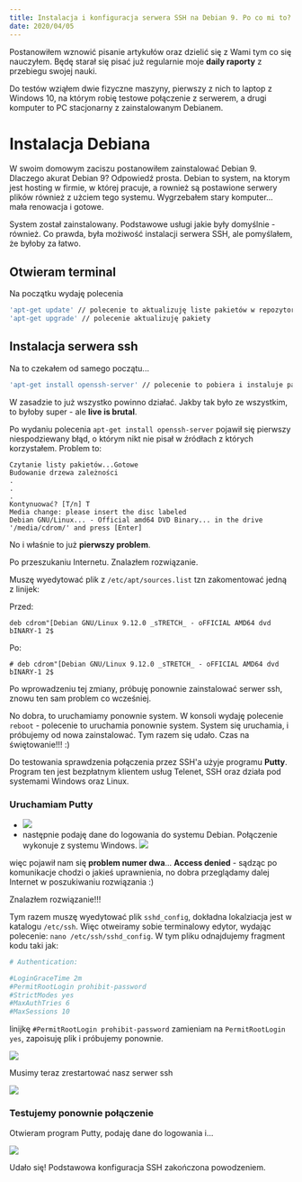 ```yaml
---
title: Instalacja i konfiguracja serwera SSH na Debian 9. Po co mi to?
date: 2020/04/05
---
```


Postanowiłem wznowić pisanie artykułów oraz dzielić się z Wami tym co się nauczyłem. Będę starał się pisać już regularnie  moje **daily raporty** z przebiegu swojej nauki.

Do testów wziąłem dwie fizyczne maszyny, pierwszy z nich to laptop z Windows 10, na którym robię testowe połączenie z serwerem, a drugi komputer to PC stacjonarny z zainstalowanym Debianem.

# Instalacja Debiana

W swoim domowym zaciszu postanowiłem zainstalować Debian 9. Dlaczego akurat Debian 9? Odpowiedź prosta. Debian to system, na ktorym jest hosting w firmie, w której pracuje, a rownież są postawione serwery plików również z użciem tego systemu.
Wygrzebałem stary komputer... mała renowacja i gotowe.

System został zainstalowany. Podstawowe usługi jakie były domyślnie - również. Co prawda, była możiwość instalacji serwera SSH, ale pomyślałem, że byłoby za łatwo.

## Otwieram terminal

Na początku wydaję polecenia

```bash
'apt-get update' // polecenie to aktualizuję liste pakietów w repozytoriach
'apt-get upgrade' // polecenie aktualizuję pakiety
```

## Instalacja serwera ssh

Na to czekałem od samego początu...

```bash
'apt-get install openssh-server' // polecenie to pobiera i instaluje pakiet `openssh-server` 
```

W zasadzie to już wszystko powinno działać. Jakby tak było ze wszystkim, to byłoby super - ale **live is brutal**.

Po wydaniu polecenia `apt-get install openssh-server` pojawił się pierwszy niespodziewany błąd, o którym nikt nie pisał w źródłach z których korzystałem.
Problem to:

```
Czytanie listy pakietów...Gotowe
Budowanie drzewa zależności
.
.
.
Kontynuować? [T/n] T
Media change: please insert the disc labeled 
Debian GNU/Linux... - Official amd64 DVD Binary... in the drive '/media/cdrom/' and press [Enter]
```

No i właśnie to już **pierwszy problem**.

Po przeszukaniu Internetu. Znalazłem rozwiązanie.

Muszę wyedytować plik z `/etc/apt/sources.list` tzn zakomentować jedną z linijek:

Przed:

`deb cdrom"[Debian GNU/Linux 9.12.0 _sTRETCH_ - oFFICIAL AMD64 dvd bINARY-1 2$`

Po:

`# deb cdrom"[Debian GNU/Linux 9.12.0 _sTRETCH_ - oFFICIAL AMD64 dvd bINARY-1 2$`

Po wprowadzeniu tej zmiany, próbuję ponownie zainstalować serwer ssh, znowu ten sam problem co wcześniej. 

No dobra, to uruchamiamy ponownie system. W konsoli wydaję polecenie `reboot` - polecenie to uruchamia ponownie system. System się uruchamia, i próbujemy od nowa zainstalować. Tym razem się udało. Czas na świętowanie!!! :)

Do testowania sprawdzenia połączenia przez SSH'a użyje programu **Putty**. Program ten jest bezpłatnym klientem usług Telenet, SSH oraz działa pod systemami Windows oraz Linux.

### Uruchamiam **Putty**

 * ![](https://imgur.com/Yj2FVN4)
 * następnie podaję dane do logowania do systemu Debian. Połączenie wykonuje z systemu Windows.
 ![](https://imgur.com/00GXAT1)

 więc pojawił nam się **problem numer dwa**... **Access denied** - sądząc po komunikacje chodzi o jakieś uprawnienia, no dobra przeglądamy dalej Internet w poszukiwaniu rozwiązania :)

 Znalazłem rozwiązanie!!!

 Tym razem muszę wyedytować plik `sshd_config`, dokładna lokalziacja jest w katalogu `/etc/ssh`. Więc otweiramy sobie terminalowy edytor, wydając polecenie: `nano /etc/ssh/sshd_config`. W tym pliku odnajdujemy fragment kodu taki jak:

 ```bash
# Authentication:

#LoginGraceTime 2m
#PermitRootLogin prohibit-password
#StrictModes yes
#MaxAuthTries 6
#MaxSessions 10
 ```

linijkę `#PermitRootLogin prohibit-password` zamieniam na `PermitRootLogin yes`, zapoisuję plik i próbujemy ponownie.

![](https://imgur.com/7IImWoN)

Musimy teraz zrestartować nasz serwer ssh

![](https://imgur.com/CEfgvcn)

### Testujemy ponownie połączenie

Otwieram program Putty, podaję dane do logowania i...

![](img]https://i.imgur.com/jaw4clZ.jpg[/img])

Udało się! Podstawowa konfiguracja SSH zakończona powodzeniem.

